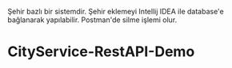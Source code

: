 Şehir bazlı bir sistemdir.
Şehir eklemeyi Intellij IDEA ile  database'e bağlanarak yapılabilir.
Postman'de silme işlemi olur.



# CityService-RestAPI-Demo
